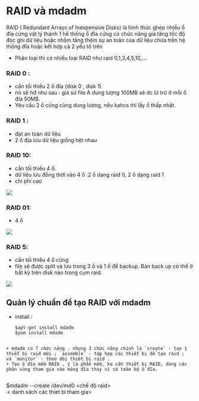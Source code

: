 # RAID và mdadm
 RAID ( Redundant Arrays of Inexpensive Disks) là hình thức ghép nhiều ổ đĩa cứng vật lý thành 1 hế thống ổ đĩa cứng có chức năng gia tăng tốc độ đọc ghi dữ liệu hoặc nhằm tăng thêm sự an toàn của dữ liệu chứa trên hệ thống đĩa hoặc kết hợp cả 2 yếu tố trên
 + Phân loại thì có nhiều loại RAID như raid 0,1,3,4,5,10,....
 
### RAID 0 :
 + cần tối thiểu 2 ổ đĩa (disk 0 , disk 1)
 + nó sẽ hđ như sau : giả sử file A dung lượng 100MB sẽ dc lữ trữ ở mỗi ổ đĩa 50MB.
 + Yêu cầu 2 ổ cứng cùng dung lượng, nếu kahcs thì lấy ổ thấp nhất. 
### RAID 1 :
 + đạt an toàn dữ liệu
 +  2 ổ địa lưu dữ liệu giống hệt nhau
### RAID 10:
 + cần tối thiếu 4 ổ.
 + dữ liệu lưu đồng thời vào 4 ổ .2 ổ dạng raid 0, 2 ổ dạng raid 1
 + chi phí cao
 <img src="http://i.imgur.com/ZNhGyqL.png" >

### RAID 01:
 + 4 ổ 
  <img src="http://i.imgur.com/RpS0muW.jpg" >
  
### RAID 5:
 + cần tối thiểu 4 ổ cứng  
 + file sẽ được split và lưu trong 3 ổ và 1 ổ để backup. Bản back up có thể ở bất kỳ trên disk nào trong cụm raid. 
<img src="blob:http://imgur.com/8087a271-5d3e-4abd-bb5c-d299587b0642">

## Quản lý chuẩn để tạo RAID với mdadm 


+ install :
  
  ```
  $apt-get install mdadm
  $yum install mdadm
  
 ```
 
+ mdadm có 7 chức năng . nhưng 3 chức năng chính là `create` - tao 1 thiết bị raid mới ; `assemble` - tập hợp các thiết bị để tạo raid ;  và `monitor` - theo dõi thiết bị raid .
+ Tạo ổ đĩa mềm RAID , ý là phần mềm, ko cần thiết bị RAID, dùng các phân vùng tham gia vào mảng đĩa thay vì sd toàn bộ ổ đĩa.
 
 
 ```
  $mdadm --create /dev/md0 <chế độ raid> <option> < danh sách các thiet bi tham gia>
 ```

